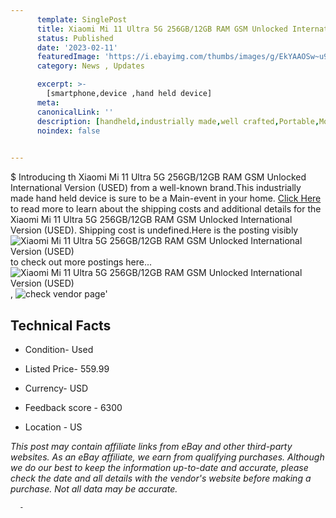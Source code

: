 ```yaml
---
      template: SinglePost
      title: Xiaomi Mi 11 Ultra 5G 256GB/12GB RAM GSM Unlocked International Version (USED)
      status: Published
      date: '2023-02-11'
      featuredImage: 'https://i.ebayimg.com/thumbs/images/g/EkYAAOSw~u9j0C9p/s-l225.jpg'
      category: News , Updates

      excerpt: >-
        [smartphone,device ,hand held device]
      meta:
      canonicalLink: ''
      description: [handheld,industrially made,well crafted,Portable,Mobile,Compact,Convenient,Lightweight,Maneuverable,Man-portable,Miniature,Carriable,Hand-held,Light,Holdable,Transportable,Mobile device,Pocket-sized,On-the-go,Wireless,Cordless,Compact size,Convenient size, smartphone,device ,hand held device]
      noindex: false
      

---
```

$
      Introducing th Xiaomi Mi 11 Ultra 5G 256GB/12GB RAM GSM Unlocked International Version (USED) from a well-known brand.This industrially made hand held device is sure to be a Main-event in your home. [Click Here](https://www.ebay.com/itm/325510628785?hash=item4bc9f205b1%3Ag%3AEkYAAOSw%7Eu9j0C9p&mkevt=1&mkcid=1&mkrid=711-53200-19255-0&campid=%253CePNCampaignId%253E&customid=%253CreferenceId%253E&toolid=10049) to read more to learn about the shipping costs and additional details for the Xiaomi Mi 11 Ultra 5G 256GB/12GB RAM GSM Unlocked International Version (USED). Shipping cost is undefined.Here is the posting visibly ![Xiaomi Mi 11 Ultra 5G 256GB/12GB RAM GSM Unlocked International Version (USED)](https://i.ebayimg.com/thumbs/images/g/EkYAAOSw~u9j0C9p/s-l225.jpg) to check out more postings here... ![Xiaomi Mi 11 Ultra 5G 256GB/12GB RAM GSM Unlocked International Version (USED)](https://i.ebayimg.com/images/g/EkYAAOSw~u9j0C9p/s-l500.jpg), ![check vendor page](https://origin-galleryplus.ebayimg.com/ws/web/325510628785_2_0_1/225x225.jpg,https://origin-galleryplus.ebayimg.com/ws/web/325510628785_3_0_1/225x225.jpg)'

      

 ## Technical Facts 



     
      

 - Condition- Used 


      

 - Listed Price- 559.99 


      

 - Currency- USD 


      

 - Feedback score - 6300 


      

 - Location - US 


      
      

 *_This post may contain affiliate links from eBay and other third-party websites. As an eBay affiliate, we earn from qualifying purchases. Although we do our best to keep the information up-to-date and accurate, please check the date and all details with the vendor's website before making a purchase. Not all data may be accurate._*




      -
